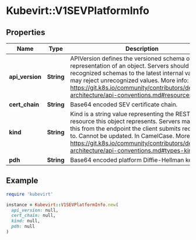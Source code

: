 # Kubevirt::V1SEVPlatformInfo

## Properties

| Name | Type | Description | Notes |
| ---- | ---- | ----------- | ----- |
| **api_version** | **String** | APIVersion defines the versioned schema of this representation of an object. Servers should convert recognized schemas to the latest internal value, and may reject unrecognized values. More info: https://git.k8s.io/community/contributors/devel/sig-architecture/api-conventions.md#resources | [optional] |
| **cert_chain** | **String** | Base64 encoded SEV certificate chain. | [optional] |
| **kind** | **String** | Kind is a string value representing the REST resource this object represents. Servers may infer this from the endpoint the client submits requests to. Cannot be updated. In CamelCase. More info: https://git.k8s.io/community/contributors/devel/sig-architecture/api-conventions.md#types-kinds | [optional] |
| **pdh** | **String** | Base64 encoded platform Diffie-Hellman key. | [optional] |

## Example

```ruby
require 'kubevirt'

instance = Kubevirt::V1SEVPlatformInfo.new(
  api_version: null,
  cert_chain: null,
  kind: null,
  pdh: null
)
```

